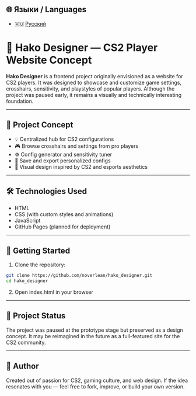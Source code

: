 ## 🌐 Языки / Languages

- 🇷🇺 [Русский](README.ru.md)

# 🎯 Hako Designer — CS2 Player Website Concept

**Hako Designer** is a frontend project originally envisioned as a website for CS2 players. It was designed to showcase and customize game settings, crosshairs, sensitivity, and playstyles of popular players. Although the project was paused early, it remains a visually and technically interesting foundation.

---

## 🧠 Project Concept

- 💡 Centralized hub for CS2 configurations  
- 🎮 Browse crosshairs and settings from pro players  
- ⚙️ Config generator and sensitivity tuner  
- 📁 Save and export personalized configs  
- 🧩 Visual design inspired by CS2 and esports aesthetics

---

## 🛠️ Technologies Used

- HTML  
- CSS (with custom styles and animations)  
- JavaScript  
- GitHub Pages (planned for deployment)

---

## 🚀 Getting Started

1. Clone the repository:
```bash
git clone https://github.com/noverlean/hako_designer.git
cd hako_designer
```

2. Open index.html in your browser

---

## 📌 Project Status
The project was paused at the prototype stage but preserved as a design concept. It may be reimagined in the future as a full-featured site for the CS2 community.

---

## 🤝 Author
Created out of passion for CS2, gaming culture, and web design. If the idea resonates with you — feel free to fork, improve, or build your own version.
